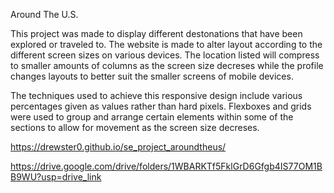 Around The U.S.

This project was made to display different destonations that have been explored or traveled to. The website is made to alter layout according to the different screen sizes on various devices. The location listed will compress to smaller amounts of columns as the screen size decreses while the profile changes layouts to better suit the smaller screens of mobile devices.

The techniques used to achieve this responsive design include various percentages given as values rather than hard pixels. Flexboxes and grids were used to group and arrange certain elements within some of the sections to allow for movement as the screen size decreses.

https://drewster0.github.io/se_project_aroundtheus/

https://drive.google.com/drive/folders/1WBARKTf5FklGrD6Gfgb4IS77OM1BB9WU?usp=drive_link

